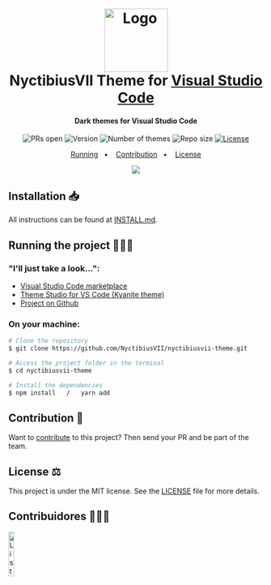 <h1 align="center">
    <img src="https://github.com/NyctibiusVII/nyctibiusvii-theme/assets/52816125/cf85e76b-b05a-40ef-a764-9e711b7003ea" width="125" alt="Logo">
    <br>
    NyctibiusVII Theme for <a href="https://code.visualstudio.com">Visual Studio Code</a>
</h1>
<h4 align="center">Dark themes for Visual Studio Code</h4>
<p align="center">
    <img src="https://img.shields.io/static/v1?label=PRs&message=welcome&color=00ef91&labelColor=000000" alt="PRs open">
    <img src="https://img.shields.io/static/v1?label=Version&message=v1.0.2&color=00ef91&labelColor=000000" alt="Version">
    <img src="https://img.shields.io/static/v1?label=Themes&message=1&color=00ef91&labelColor=000000" alt="Number of themes">
    <img src="https://img.shields.io/github/repo-size/NyctibiusVII/nyctibiusvii-theme?color=00ef91&labelColor=000000" alt="Repo size">
    <a href="https://github.com/NyctibiusVII/nyctibiusvii-theme/blob/main/LICENSE">
        <img src="https://img.shields.io/static/v1?label=License&message=MIT&color=00ef91&labelColor=000000" alt="License">
    </a>
</p>
<p align="center">
    <a href="#running-the-project-%EF%B8%8F">Running</a>&nbsp;&nbsp;&nbsp;•&nbsp;&nbsp;&nbsp;
    <a href="#contribution-">Contribution</a>&nbsp;&nbsp;&nbsp;•&nbsp;&nbsp;&nbsp;
    <a href="#license-%EF%B8%8F">License</a>
</p>

<p align="center"><img src="https://github.com/NyctibiusVII/nyctibiusvii-theme/assets/52816125/45593ee3-bba1-4d87-828c-d417724e4a9d"></p>

## Installation 📥

All instructions can be found at [INSTALL.md](./INSTALL.md).

## Running the project 🚴🏻‍♂️

### "I'll just take a look...":

  - <a href="https://marketplace.visualstudio.com/items?itemName=NyctibiusVII.descomplica-theme">Visual Studio Code marketplace</a>
  - <a href="https://themes.vscode.one/theme/NyctibiusVII/ihq0tPjA">Theme Studio for VS Code (Kyanite theme)</a>
  - <a href="https://github.com/NyctibiusVII/nyctibiusvii-theme">Project on Github</a>

### On your machine:

```bash
# Clone the repository
$ git clone https://github.com/NyctibiusVII/nyctibiusvii-theme.git

# Access the project folder in the terminal
$ cd nyctibiusvii-theme

# Install the dependencies
$ npm install   /   yarn add
```

## Contribution 💭

Want to [contribute](https://github.com/NyctibiusVII/nyctibiusvii-theme/blob/main/CONTRIBUTING) to this project? Then send your PR and be part of the team.

## License ⚖️

This project is under the MIT license. See the [LICENSE](https://github.com/NyctibiusVII/nyctibiusvii-theme/blob/main/LICENSE) file for more details.

## Contribuidores 🦸🏻‍♂️

<a href="https://github.com/NyctibiusVII/nyctibiusvii-theme/graphs/contributors">
    <img src="https://contributors-img.web.app/image?repo=NyctibiusVII/nyctibiusvii-theme&max=50" alt="Lista de contribuidores" width="15%"/>
</a>